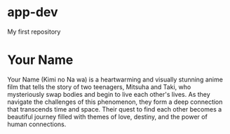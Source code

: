 # app-dev
My first repository

# Your Name
Your Name (Kimi no Na wa) is a heartwarming and visually stunning anime film that tells the story of two teenagers, Mitsuha and Taki, who mysteriously swap bodies and begin to live each other's lives. As they navigate the challenges of this phenomenon, they form a deep connection that transcends time and space. Their quest to find each other becomes a beautiful journey filled with themes of love, destiny, and the power of human connections.
